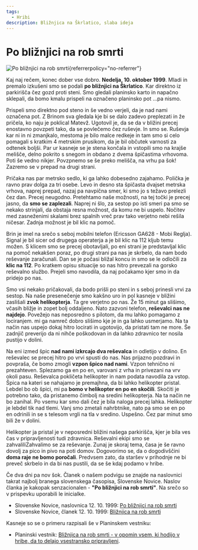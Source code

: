 ```yaml
---
tags:
  - Hribi
description: Bližnjica na Škrlatico, slaba ideja
---
```


# Po bližnjici na rob smrti

![Po bližnjici na rob smrti](https://lh3.googleusercontent.com/pw/AP1GczPZTCTCmbFfdrx1x7G-c_dLtiTYkI76wclHDrf65Lac-OEDG5pvQ_Lp_2VoytmPvQP7PTsFzcw3TdVv4DfmCURyEMIWOttCUXBxjhcCtIHu-nzwRsJPKf6qhW9NuQ2pdupp-UMEu1tWPcb6pzU5lNcJTA=w937-h171-s-no-gm?authuser=0 "Po bližnjici na rob smrti"){referrerpolicy="no-referrer"}

Kaj naj rečem, konec dober vse dobro. **Nedelja, 10. oktober 1999**. Mladi in premalo izkušeni smo se podali **po bližnjici na Škrlatico**. Kar direktno iz parkirišča čez gozd proti steni. Smo gledali planinsko karto in napačno sklepali, da bomo kmalu prispeli na označeno planinsko pot ...pa nismo. 

Prispeli smo direktno pod steno in še vedno verjeli, da je nad nami označena pot. Z Brinom sva gledala kje bi se dalo zadevo preplezati in že pričela, ko naju je poklical Matevž. Ugotovil je, da se da v bližini precej enostavno povzpeti tako, da se povlečemo čez ruševje. In smo se. Ruševja kar ni in ni zmanjkalo, mestoma je bilo malce redkeje in tam smo si celo pomagali s kratkim 4 metrskim prusikom, da je bil občutek varnosti za odtenek boljši. Par ur kasneje se je stena končala in vstopili smo na krajše melišče, delno pokrito s snegom in obdano z dvema špičastima vrhovoma. Poti še vedno nikjer. Povzpnemo se še preko melišča, na vrhu pa šok! Zazremo se v prepad na drugi strani. 

Pričaka nas par metrsko sedlo, ki ga lahko dobesedno zajahamo. Polička je ravno prav dolga za tri osebe. Levo in desno sta špičasta dvajset metrska vrhova, naprej prepad, nazaj pa navpična smer, ki smo jo s težavo prelezli čez dan. Precej neugodno. Pretehtamo naše možnosti, na tej točki je precej jasno, da **smo se zaplezali**. Naprej ni šlo, za sestop po isti smeri pa smo se nekako strinjali, da obstaja resna možnost, da komu ne bi uspelo. Nočitev med zasneženimi skalami brez spalnih vreč prav tako verjetno nebi rešila ničesar. Zadnja možnost je bil klic na pomoč. 

Brin je imel na srečo s seboj mobilni telefon (Ericsson GA628 - Mobi Reglja). Signal je bil sicer od drugega operaterja a je bil klic na 112 kljub temu možen. S klicem smo se precej obotavljali, po eni strani je predstavljal klic na pomoč nekakšen poraz, po drugi strani pa nas je skrbelo, da nam bodo reševanje zaračunali. Dan se je počasi bližal koncu in smo se le odločili za **klic na 112**. Po kratkem opisu situacije so nas hitro prevezali na gorsko reševalno službo. Prejeli smo navodila, da naj počakamo kjer smo in da pridejo po nas. 

Smo vsi nekako pričakovali, da bodo prišli po steni in s seboj prinesli vrvi za sestop. Na naše presenečenje smo kakšno uro in pol kasneje v bližini zaslišali **zvok helikopterja**. Ta gre verjetno po nas. Že 15 minut ga slišimo, včasih bližje in zopet bolj oddaljeno. Nato zazvoni telefon, **reševalci nas ne najdejo**. Povežejo nas neposredno s pilotom, da mu lahko pomagamo z lociranjem. mi ga namreč dobro slišimo kje je in ga lahko usmerjamo. Na ta način nas uspejo dokaj hitro locirati in ugotovijo, da pristati tam ne more. Še zadnjič preverijo da ni nihče poškodovan in da lahko zdravnico ter nosila pustijo v dolini. 

Na eni izmed špic **nad nami izkrcajo dva reševalca** in odletijo v dolino. En reševalec se precej hitro po vrvi spusti do nas. Nas prijazno pozdravi in povpraša, če bomo zmogli **vzpon špico nad nami**. Vzpon tehnično ni prezahteven. Splezamo ga en po en, varovani z vrha in privezani na vrv okoli pasu. Reševalca pokličeta helikopter in nam podata navodila za vstop. Špica na kateri se nahajamo je premajhna, da bi lahko helikopter pristal. Lebdel bo ob špici, mi pa **bomo v helikopter en po en skočili**. Skočiti je potrebno tako, da pristanemo čimbolj na sredini helikopterja. Na ta način ne bo zanihal. Po vsemu kar smo dali čez je bila naloga precej lahka. Helikopter je lebdel tik nad tlemi. Vanj smo zmetali nahrbtnike, nato pa smo se en po en odrinili in se s telesom vrgli na tla v sredino. Uspešno. Čez par minut smo bili že v dolini. 

Helikopter ja pristal je v neposredni bližini našega parkirišča, kjer je bila ves čas v pripravljenosti tudi zdravnica. Reševalni ekipi smo se zahvaliliZahvalimo se za reševanje. Zunaj je skoraj tema, časa je še ravno dovolj za pico in pivo na poti domov. Dogovorimo se, da o dogodivščini **doma raje ne bomo poročali**. Predvsem zato, da staršev v prihodnje ne bi preveč skrbelo in da bi nas pustili, da se še kdaj podamo v hribe. 

Če dva dni pa nov šok. Članek o našem podvigu se znajde na naslovnici takrat najbolj branega slovenskega časopisa, Slovenske Novice. Naslov članka je kakopak senzacionalen -  **"Po bližnjici na rob smrti"**.  Na srečo so v prispevku uporabili le inicialke.

- Slovenske Novice, naslovnica 12. 10. 1999: [Po bližnjici na rob smrti](https://drive.google.com/file/d/1HX4TByTwZoctwWWQBHtzIICde7nObext/view?usp=sharing)
- Slovenske Novice, članek 12. 10. 1999: [Bližnjica na rob smrti](https://drive.google.com/file/d/1HWaZKNkv5dfSL2yHFzRiyzH_RXUKk7x0/view?usp=sharing)

Kasneje so se o primeru razpisali še v Planinskem vestniku:

- Planinski vestnik: [Bližnjica na rob smrti - v opomin vsem, ki hodijo v hribe, da to delajo vsestransko pripravljeni](https://drive.google.com/file/d/0B6xtsnkC7OXuMjdiZjJiMWMtOTk3MC00YzY3LTg2MzMtN2ExOTZlMjlhYWFj/view?usp=sharing&resourcekey=0-YzHqgJO_9OMMmORl7wzUwQ).